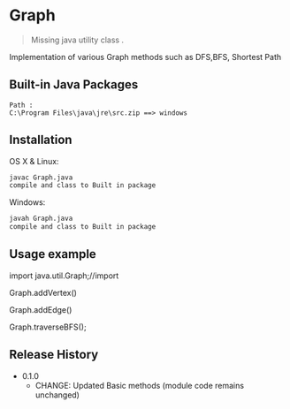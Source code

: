 # Graph
> Missing java utility class .

<!--[![NPM Version][npm-image]][npm-url]
[![Build Status][travis-image]][travis-url]
[![Downloads Stats][npm-downloads]][npm-url]

-->
Implementation of various Graph methods such as DFS,BFS, Shortest Path

<!--![](header.png)-->

## Built-in Java Packages
    Path :
    C:\Program Files\java\jre\src.zip ==> windows

    
## Installation

OS X & Linux:

```sh
javac Graph.java
compile and class to Built in package
```

Windows:

```sh
javah Graph.java
compile and class to Built in package
```

## Usage example

import java.util.Graph;//import

Graph.addVertex()

Graph.addEdge()

Graph.traverseBFS();
<!--_For more examples and usage, please refer to the [Wiki][wiki]._

## Development setup

Describe how to install all development dependencies and how to run an automated test-suite of some kind. Potentially do this for multiple platforms.

```sh
make install
npm test
```
-->
## Release History

* 0.1.0
    * CHANGE: Updated Basic methods (module code remains unchanged)
<!--
* 0.2.0
    * CHANGE: Remove `setDefaultXYZ()`
    * ADD: Add `init()`
* 0.1.1
    * FIX: Crash when calling `baz()` (Thanks @GenerousContributorName!)
* 0.1.0
    * The first proper release
    * CHANGE: Rename `foo()` to `bar()`
* 0.0.1
    * Work in progress

## Meta

Your Name – [@YourTwitter](https://twitter.com/dbader_org) – YourEmail@example.com

Distributed under the XYZ license. See ``LICENSE`` for more information.

[https://github.com/yourname/github-link](https://github.com/dbader/)

## Contributing

1. Fork it (<https://github.com/yourname/yourproject/fork>)
2. Create your feature branch (`git checkout -b feature/fooBar`)
3. Commit your changes (`git commit -am 'Add some fooBar'`)
4. Push to the branch (`git push origin feature/fooBar`)
5. Create a new Pull Request

[npm-image]: https://img.shields.io/npm/v/datadog-metrics.svg?style=flat-square
[npm-url]: https://npmjs.org/package/datadog-metrics
[npm-downloads]: https://img.shields.io/npm/dm/datadog-metrics.svg?style=flat-square
[travis-image]: https://img.shields.io/travis/dbader/node-datadog-metrics/master.svg?style=flat-square
[travis-url]: https://travis-ci.org/dbader/node-datadog-metrics
[wiki]: https://github.com/yourname/yourproject/wiki
-->